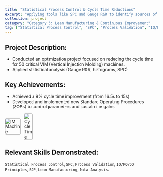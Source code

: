 ```yaml
---
title: "Statistical Process Control & Cycle Time Reductions"
excerpt: "Applying tools like SPC and Gauge R&R to identify sources of variation and make data-driven improvements."
collection: project
category: "Category 3: Lean Manufacturing & Continuous Improvement"
tag: ["Statistical Process Control", "SPC", "Process Validation", "IQ/PQ/OQ Principles", "SOP", "Lean Manufacturing", "Data Analysis"]
---
```


## Project Description: 
- Conducted an optimization project focused on reducing the cycle time for 50 critical VIM (Vertical Injection Molding) machines.
- Applied statistical analysis (Gauge R&R, histograms, SPC)

## Key Achievements: 
- Achieved a 9% cycle time improvement (from 16.5s to 15s).
- Developed and implemented new Standard Operating Procedures (SOPs) to control parameters and sustain the gains.
<p style="display: flex; gap: 10px; align-items: center;">
  <img src="https://yen010390.github.io/images/IM.jpg" alt="IM Machine" style="max-width: 10%; border: 1px solid #999; border-radius: 4px;">
  <img src="https://yen010390.github.io/images/cycle-time.jpg" alt="Cycle Time" style="max-width: 5%; border: 1px solid #999; border-radius: 4px;">
</p>



## Relevant Skills Demonstrated: 
`Statistical Process Control`, `SPC`, `Process Validation`, `IQ/PQ/OQ Principles`, `SOP`, `Lean Manufacturing`, `Data Analysis`.
